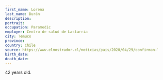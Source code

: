 ```yaml
---
first_name: Lorena
last_name: Durán
description: 
portrait: 
occupation: Paramedic
employer: Centro de salud de Lastarria
city: Temuco
province: 
country: Chile
source: https://www.elmostrador.cl/noticias/pais/2020/04/29/confirman-la-primera-muerte-de-una-funcionaria-de-la-salud-por-covid-19-en-chile/
birth_date: 
death_date: 
---
```


42 years old.